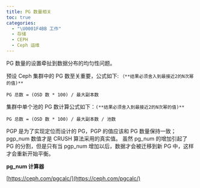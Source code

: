 ```yaml
---
title: PG 数量相关
toc: true
categories:
  - "\U0001F4BB 工作"
  - 存储
  - CEPH
  - Ceph 运维
---
```

PG 数量的设置牵扯到数据分布的均匀性问题。

预设 Ceph 集群中的 PG 数至关重要，公式如下: `（**结果必须舍入到最接近2的N次幂的值)**`

```plain
PG 总数 = (OSD 数 * 100) / 最大副本数
 ```

集群中单个池的 PG 数计算公式如下：`(**结果必须舍入到最接近2的N次幂的值)**`

```plain
PG 总数 = (OSD 数 * 100) / 最大副本数 / 池数
```

PGP 是为了实现定位而设计的 PG，PGP 的值应该和 PG 数量保持一致；pgp_num 数值才是 CRUSH 算法采用的真实值。
虽然 pg_num 的增加引起了 PG 的分割，但是只有当 pgp_num 增加以后，数据才会被迁移到新 PG 中，这样才会重新开始平衡。

**pg_num 计算器**

[https://ceph.com/pgcalc/](https://ceph.com/pgcalc/)
